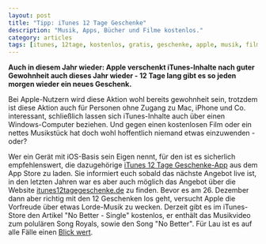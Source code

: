 ```yaml
---
layout: post
title: "Tipp: iTunes 12 Tage Geschenke"
description: "Musik, Apps, Bücher und Filme kostenlos."
category: articles
tags: [itunes, 12tage, kostenlos, gratis, geschenke, apple, musik, filme, apps]
---
```


**Auch in diesem Jahr wieder: Apple verschenkt iTunes-Inhalte nach guter Gewohnheit auch dieses Jahr wieder - 12 Tage lang gibt es so jeden morgen wieder ein neues Geschenk.**

Bei Apple-Nutzern wird diese Aktion wohl bereits gewohnheit sein, trotzdem ist diese Aktion auch für Personen ohne Zugang zu Mac, iPhone und Co. interessant, schließlich lassen sich iTunes-Inhalte auch über einen Windows-Computer beziehen. Und gegen einen kostenlosen Film oder ein nettes Musikstück hat doch wohl hoffentlich niemand etwas einzuwenden - oder?

Wer ein Gerät mit iOS-Basis sein Eigen nennt, für den ist es sicherlich empfehlenswert, die dazugehörige [iTunes 12 Tage Geschenke-App](https://itunes.apple.com/de/app/12-tage-geschenke/id777716569) aus dem App Store zu laden. Sie informiert euch sobald das nächste Angebot live ist, in den letzten Jahren war es aber auch möglich das Angebot über die Website [itunes12tagegeschenke.de](http://itunes12tagegeschenke.de) zu finden. Bevor es am 26. Dezember dann aber richtig mit den 12 Geschenken los geht, versucht Apple die Vorfreude über etwas Lorde-Musik zu wecken. Derzeit gibt es im iTunes-Store den Artikel "No Better - Single" kostenlos, er enthält das Musikvideo zum polulären Song Royals, sowie den Song "No Better". Für Lau ist es auf alle Fälle einen [Blick wert](https://itunes.apple.com/de/album/no-better-single/id732835277).

